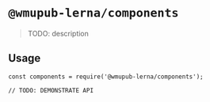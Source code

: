 # `@wmupub-lerna/components`

> TODO: description

## Usage

```
const components = require('@wmupub-lerna/components');

// TODO: DEMONSTRATE API
```
